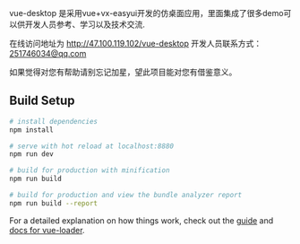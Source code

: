 vue-desktop 是采用vue+vx-easyui开发的仿桌面应用，里面集成了很多demo可以供开发人员参考、学习以及技术交流.

在线访问地址为 http://47.100.119.102/vue-desktop 开发人员联系方式：251746034@qq.com

如果觉得对您有帮助请别忘记加星，望此项目能对您有借鉴意义。
## Build Setup

``` bash
# install dependencies
npm install

# serve with hot reload at localhost:8880
npm run dev

# build for production with minification
npm run build

# build for production and view the bundle analyzer report
npm run build --report
```

For a detailed explanation on how things work, check out the [guide](http://vuejs-templates.github.io/webpack/) and [docs for vue-loader](http://vuejs.github.io/vue-loader).
